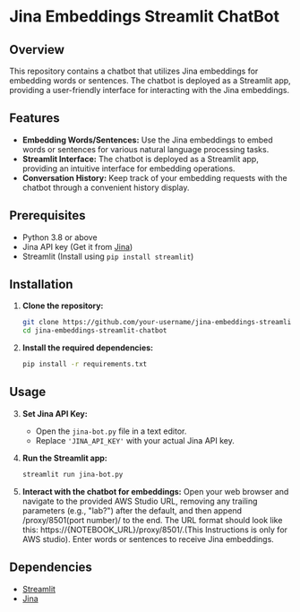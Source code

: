# Jina Embeddings Streamlit ChatBot

## Overview

This repository contains a chatbot that utilizes Jina embeddings for embedding words or sentences. The chatbot is deployed as a Streamlit app, providing a user-friendly interface for interacting with the Jina embeddings.

## Features

- **Embedding Words/Sentences:** Use the Jina embeddings to embed words or sentences for various natural language processing tasks.
- **Streamlit Interface:** The chatbot is deployed as a Streamlit app, providing an intuitive interface for embedding operations.
- **Conversation History:** Keep track of your embedding requests with the chatbot through a convenient history display.

## Prerequisites

- Python 3.8 or above
- Jina API key (Get it from [Jina](https://jina.ai/embeddings/))
- Streamlit (Install using `pip install streamlit`)

## Installation

1. **Clone the repository:**
    ```bash
    git clone https://github.com/your-username/jina-embeddings-streamlit-chatbot.git
    cd jina-embeddings-streamlit-chatbot
    ```

2. **Install the required dependencies:**
    ```bash
    pip install -r requirements.txt
    ```

## Usage

3. **Set Jina API Key:**
   - Open the `jina-bot.py` file in a text editor.
   - Replace `'JINA_API_KEY'` with your actual Jina API key.

4. **Run the Streamlit app:**
    ```bash
    streamlit run jina-bot.py
    ```

5. **Interact with the chatbot for embeddings:**
   Open your web browser and navigate to the provided AWS Studio URL, removing any trailing parameters (e.g., "lab?") after the default, and then append /proxy/8501(port number)/ to the end. The URL format should look like this: https://{NOTEBOOK_URL}/proxy/8501/.(This Instructions is only for AWS studio). Enter words or sentences to receive Jina embeddings.

## Dependencies

- [Streamlit](https://streamlit.io/)
- [Jina](https://jina.ai/)

